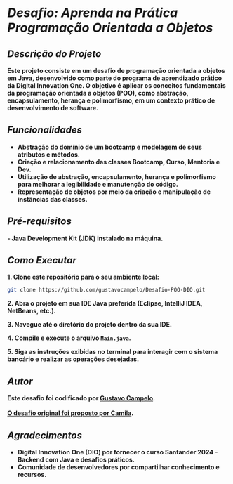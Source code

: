 # *Desafio: Aprenda na Prática Programação Orientada a Objetos*

## *Descrição do Projeto*

**Este projeto consiste em um desafio de programação orientada a objetos em Java, desenvolvido como parte do programa de aprendizado prático da Digital Innovation One. O objetivo é aplicar os conceitos fundamentais da programação orientada a objetos (POO), como abstração, encapsulamento, herança e polimorfismo, em um contexto prático de desenvolvimento de software.**

## *Funcionalidades*

- **Abstração do domínio de um bootcamp e modelagem de seus atributos e métodos.**
- **Criação e relacionamento das classes Bootcamp, Curso, Mentoria e Dev.**
- **Utilização de abstração, encapsulamento, herança e polimorfismo para melhorar a legibilidade e manutenção do código.**
- **Representação de objetos por meio da criação e manipulação de instâncias das classes.**

## *Pré-requisitos*

**- Java Development Kit (JDK) instalado na máquina.**

## *Como Executar*

**1. Clone este repositório para o seu ambiente local:**
```bash
git clone https://github.com/gustavocampelo/Desafio-POO-DIO.git
```

**2. Abra o projeto em sua IDE Java preferida (Eclipse, IntelliJ IDEA, NetBeans, etc.).**

**3. Navegue até o diretório do projeto dentro da sua IDE.**

**4. Compile e execute o arquivo `Main.java`.**

**5. Siga as instruções exibidas no terminal para interagir com o sistema bancário e realizar as operações desejadas.**

## *Autor*
**Este desafio foi codificado por [Gustavo Campelo](https://github.com/gustavocampelo).<br><br>**
**[O desafio original foi proposto por Camila](https://github.com/cami-la/desafio-poo-dio).**

## *Agradecimentos*
* **Digital Innovation One (DIO) por fornecer o curso Santander 2024 - Backend com Java e desafios práticos.**
* **Comunidade de desenvolvedores por compartilhar conhecimento e recursos.**
